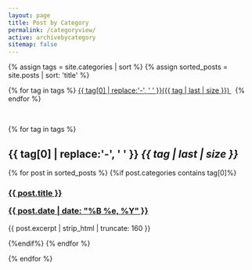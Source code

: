 ```yaml
---
layout: page
title: Post by Category
permalink: /categoryview/
active: archivebycategory
sitemap: false
---
```

{% assign tags = site.categories | sort %}
{% assign sorted_posts = site.posts | sort: 'title' %}
<div>
{% for tag in tags %}
    <a class="category" href="#{{ tag | first | slugify }}">
            {{ tag[0] | replace:'-', ' ' }}({{ tag | last | size }})
    </a> &nbsp;
{% endfor %}
</div>
<p>&nbsp;</p>
<div id="index">

{% for tag in tags %}
<a name="{{ tag[0] | slugify }}"></a><h2>{{ tag[0] | replace:'-', ' ' }} <i class="badge">{{ tag | last | size }}</i> </h2>

{% for post in sorted_posts %}
{%if post.categories contains tag[0]%}

  <h3><a href="{{ site.url }}{{ post.url }}" title="{{ post.title }}">{{ post.title }} <p class="date">{{ post.date |  date: "%B %e, %Y" }}</p></a></h3>
   <p>{{ post.excerpt | strip_html | truncate: 160 }}</p>

{%endif%}
{% endfor %}

{% endfor %}
</div>

